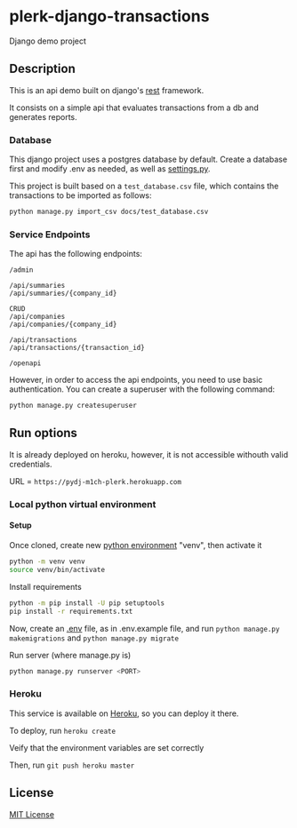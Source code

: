 # plerk-django-transactions

Django demo project

## Description

This is an api demo built on django's [rest](https://www.django-rest-framework.org/) framework.

It consists on a simple api that evaluates transactions from a db and generates reports.

### Database

This django project uses a postgres database by default. Create a database first and modify .env as needed, as well as [settings.py](https://docs.djangoproject.com/en/4.0/ref/databases/).

This project is built based on a `test_database.csv` file, which contains the transactions to be imported as follows:

```bash
python manage.py import_csv docs/test_database.csv
```

### Service Endpoints

The api has the following endpoints:

```endpoints
/admin

/api/summaries
/api/summaries/{company_id}

CRUD
/api/companies
/api/companies/{company_id}

/api/transactions
/api/transactions/{transaction_id}

/openapi
```

However, in order to access the api endpoints, you need to use basic authentication. You can create a superuser with the following command:

```bash
python manage.py createsuperuser
```

## Run options

It is already deployed on heroku, however, it is not accessible withouth valid credentials.

URL = `https://pydj-m1ch-plerk.herokuapp.com`

### Local python virtual environment

#### Setup

Once cloned, create new [python environment](https://docs.python.org/3/tutorial/venv.html) "venv", then activate it

```bash
python -m venv venv
source venv/bin/activate
```

Install requirements

```bash
python -m pip install -U pip setuptools
pip install -r requirements.txt
```

Now, create an [.env](https://django-environ.readthedocs.io/en/latest/) file, as in .env.example file, and run `python manage.py makemigrations` and `python manage.py migrate`

Run server (where manage.py is)

```bash
python manage.py runserver <PORT>
```

### Heroku

This service is available on [Heroku](https://www.heroku.com/), so you can deploy it there.

To deploy, run `heroku create`

Veify that the environment variables are set correctly

Then, run `git push heroku master`

## License

[MIT License](https://choosealicense.com/licenses/mit/)

